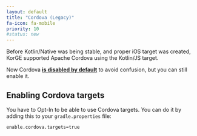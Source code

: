 ```yaml
---
layout: default
title: "Cordova (Legacy)"
fa-icon: fa-mobile
priority: 10
#status: new
---
```


Before Kotlin/Native was being stable, and proper iOS target was created,
KorGE supported Apache Cordova using the Kotlin/JS target.

Now Cordova **<u>is disabled by default</u>** to avoid confusion, but you can still
enable it.

## Enabling Cordova targets

You have to Opt-In to be able to use Cordova targets. You can do it by adding
this to your `gradle.properties` file:

```properties
enable.cordova.targets=true
```


